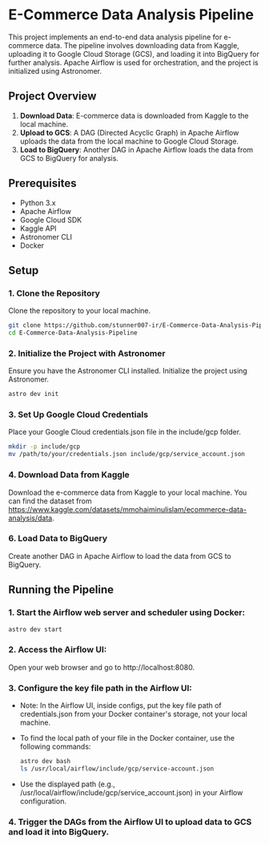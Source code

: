 # E-Commerce Data Analysis Pipeline

This project implements an end-to-end data analysis pipeline for e-commerce data. The pipeline involves downloading data from Kaggle, uploading it to Google Cloud Storage (GCS), and loading it into BigQuery for further analysis. Apache Airflow is used for orchestration, and the project is initialized using Astronomer.

## Project Overview

1. **Download Data**: E-commerce data is downloaded from Kaggle to the local machine.
2. **Upload to GCS**: A DAG (Directed Acyclic Graph) in Apache Airflow uploads the data from the local machine to Google Cloud Storage.
3. **Load to BigQuery**: Another DAG in Apache Airflow loads the data from GCS to BigQuery for analysis.

## Prerequisites

- Python 3.x
- Apache Airflow
- Google Cloud SDK
- Kaggle API
- Astronomer CLI
- Docker

## Setup

### 1. Clone the Repository

Clone the repository to your local machine.

```sh
git clone https://github.com/stunner007-ir/E-Commerce-Data-Analysis-Pipeline.git
cd E-Commerce-Data-Analysis-Pipeline
```

### 2. Initialize the Project with Astronomer
Ensure you have the Astronomer CLI installed. Initialize the project using Astronomer.

```sh
astro dev init
```

### 3. Set Up Google Cloud Credentials
Place your Google Cloud credentials.json file in the include/gcp folder.

```sh
mkdir -p include/gcp
mv /path/to/your/credentials.json include/gcp/service_account.json
```

### 4. Download Data from Kaggle
Download the e-commerce data from Kaggle to your local machine. You can find the dataset from https://www.kaggle.com/datasets/mmohaiminulislam/ecommerce-data-analysis/data.

### 6. Load Data to BigQuery
Create another DAG in Apache Airflow to load the data from GCS to BigQuery.


## Running the Pipeline
### 1. Start the Airflow web server and scheduler using Docker:

```sh
astro dev start
```

### 2. Access the Airflow UI:

Open your web browser and go to http://localhost:8080.


### 3. Configure the key file path in the Airflow UI:

- Note: In the Airflow UI, inside configs, put the key file path of credentials.json from your Docker container's storage, not your local machine.
- To find the local path of your file in the Docker container, use the following commands:
    ```sh
    astro dev bash
    ls /usr/local/airflow/include/gcp/service-account.json
    ```

- Use the displayed path (e.g., /usr/local/airflow/include/gcp/service_account.json) in your Airflow configuration.

### 4. Trigger the DAGs from the Airflow UI to upload data to GCS and load it into BigQuery.
